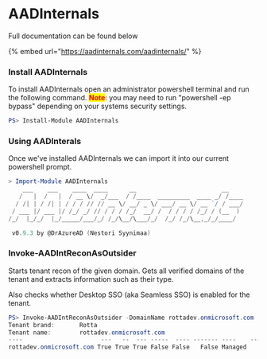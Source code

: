 # AADInternals

Full documentation can be found below

{% embed url="https://aadinternals.com/aadinternals/" %}

### Install AADInternals

To install AADInternals open an administrator powershell terminal and run the following command. <mark style="color:red;">**Note**</mark>: you may need to run "powershell -ep bypass" depending on your systems security settings.

```powershell
PS> Install-Module AADInternals
```

### Using AADInterals

Once we've installed AADInternals we can import it into our current powershell prompt.

```powershell
> Import-Module AADInternals
    ___    ___    ____  ____      __                        __
   /   |  /   |  / __ \/  _/___  / /____  _________  ____ _/ /____
  / /| | / /| | / / / // // __ \/ __/ _ \/ ___/ __ \/ __ `/ / ___/
 / ___ |/ ___ |/ /_/ _/ // / / / /_/  __/ /  / / / / /_/ / (__  )
/_/  |_/_/  |_/_____/___/_/ /_/\__/\___/_/  /_/ /_/\__,_/_/____/

 v0.9.3 by @DrAzureAD (Nestori Syynimaa)
```





### Invoke-AADIntReconAsOutsider

Starts tenant recon of the given domain. Gets all verified domains of the tenant and extracts information such as their type.

Also checks whether Desktop SSO (aka Seamless SSO) is enabled for the tenant.

```powershell
PS> Invoke-AADIntReconAsOutsider -DomainName rottadev.onmicrosoft.com | Format-Table
Tenant brand:       Rotta
Tenant name:        rottadev.onmicrosoft.com                                                                            Tenant id:          4229582f-b81c-4623-b205-723775863d4f                                                                Tenant region:      NA                                                                                                  DesktopSSO enabled: False                                                                                                                                                                                                                       Name                      DNS   MX  SPF DMARC  DKIM MTA-STS Type    STS
----                      ---   --  --- -----  ---- ------- ----    ---
rottadev.onmicrosoft.com True True True False False   False Managed
```
